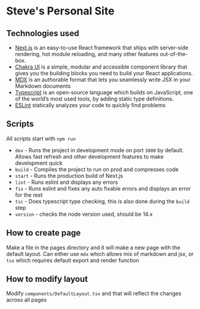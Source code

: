 # Steve's Personal Site 

## Technologies used
* [Next.js](https://nextjs.org/) is an easy-to-use React framework that ships with server-side rendering, hot module reloading, and many other features out-of-the-box. 
* [Chakra UI](https://chakra-ui.com) is a simple, modular and accessible component library that gives you the building blocks you need to build your React applications.
* [MDX](https://mdxjs.com/) is an authorable format that lets you seamlessly write JSX in your Markdown documents
* [Typescript](https://www.typescriptlang.org/) is an open-source language which builds on JavaScript, one of the world’s most used tools, by adding static type definitions.
* [ESLint](https://eslint.org) statically analyzes your code to quickly find problems

## Scripts
All scripts start with `npm run`
* `dev` - Runs the project in development mode on port `3000` by default. Allows fast refresh and other development features to make development quick
* `build` - Compiles the project to run on prod and compresses code
* `start` - Runs the production build of Next.js
* `lint` - Runs eslint and displays any errors
* `fix` - Runs eslint and fixes any auto fixable errors and displays an error for the rest
* `tsc` - Does typescript type checking, this is also done during the `build` step
* `version` - checks the node version used, should be 14.x

## How to create page
Make a file in the pages directory and it will make a new page with the default layout. Can either use `mdx` which allows mix of markdown and jsx, or `tsx` which requires default export and render function

## How to modify layout
Modify `components/DefaultLayout.tsx` and that will reflect the changes across all pages